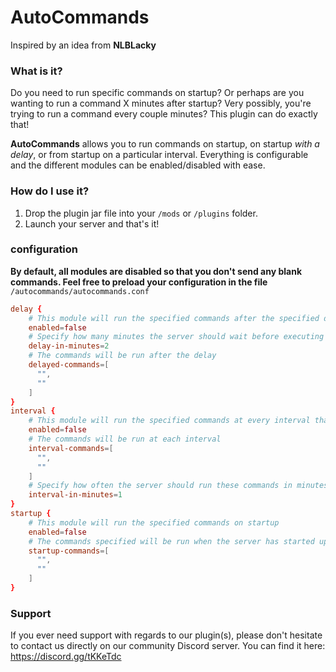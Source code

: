 # AutoCommands
Inspired by an idea from **NLBLacky**

### What is it?
Do you need to run specific commands on startup? Or perhaps are you wanting to run a command X minutes after startup? Very possibly, you're trying to run a command every couple minutes? This plugin can do exactly that!

**AutoCommands** allows you to run commands on startup, on startup *with a delay*, or from startup on a particular interval. Everything is configurable and the different modules can be enabled/disabled with ease.

### How do I use it?
1. Drop the plugin jar file into your `/mods` or `/plugins` folder.
2. Launch your server and that's it!

### configuration
**By default, all modules are disabled so that you don't send any blank commands. Feel free to preload your configuration in the file** `/autocommands/autocommands.conf`
```conf
delay {
    # This module will run the specified commands after the specified delay in minutes
    enabled=false
    # Specify how many minutes the server should wait before executing the commands
    delay-in-minutes=2
    # The commands will be run after the delay
    delayed-commands=[
      "",
      ""
    ]
}
interval {
    # This module will run the specified commands at every interval that you have specified below in minutes
    enabled=false
    # The commands will be run at each interval
    interval-commands=[
      "",
      ""
    ]
    # Specify how often the server should run these commands in minutes
    interval-in-minutes=1
}
startup {
    # This module will run the specified commands on startup
    enabled=false
    # The commands specified will be run when the server has started up.
    startup-commands=[
      "",
      ""
    ]
}
```

### Support
If you ever need support with regards to our plugin(s), please don't hesitate to contact us directly on our community Discord server. You can find it here: https://discord.gg/tKKeTdc
